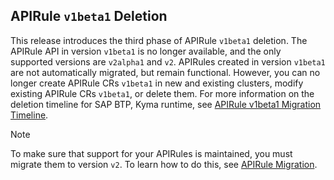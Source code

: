## APIRule `v1beta1` Deletion

This release introduces the third phase of APIRule `v1beta1` deletion. The APIRule API in version `v1beta1` is no longer available, and the only supported versions are `v2alpha1` and `v2`.
APIRules created in version `v1beta1` are not automatically migrated, but
remain functional. However, you can no longer create APIRule CRs `v1beta1` in new and existing clusters, modify existing APIRule CRs `v1beta1`, or delete them. For more information on the deletion timeline for SAP BTP, Kyma runtime, see [APIRule v1beta1 Migration Timeline](https://help.sap.com/docs/btp/sap-business-technology-platform/apirule-migration?locale=en-US&version=Cloud#apirule-v1beta1-migration-timeline).
> [!NOTE]
> To make sure that support for your APIRules is maintained, you must migrate them to version `v2`. To learn how to do this, see [APIRule Migration](https://kyma-project.io/#/api-gateway/user/apirule-migration/README).

